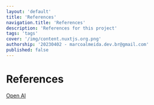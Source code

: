 ```yaml
---
layout: 'default'
title: 'References'
navigation.title: 'References'
description: 'References for this project'
tags: 'tags'
cover: '/img/content.nuxtjs.org.png'
authorship: '20230402 - marcoalmeida.dev.br@gmail.com'
published: false
---
```


# References

[Open AI](/refs/openai/)